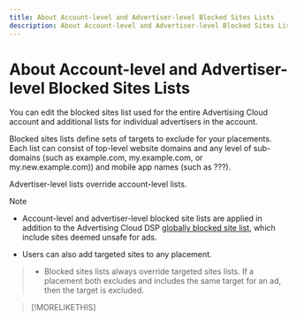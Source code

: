 ```yaml
---
title: About Account-level and Advertiser-level Blocked Sites Lists
description: About Account-level and Advertiser-level Blocked Sites Lists
---
```

# About Account-level and Advertiser-level Blocked Sites Lists

<!-- Can you just add domains for your acct profile or advertiser to which you have access? It doesn't look like you can remove or edit any existing domains. Or can you with a specific syntax? -->

<!-- For domains, sub-domains,...? Specify what is valid. -->
You can edit the blocked sites list used for the entire Advertising Cloud account and additional lists for individual advertisers in the account.

Blocked sites lists define sets of targets to exclude for your placements. Each list can consist of top-level website domains and any level <!--- verify --> of sub-domains (such as example.com, my.example.com, or my.new.example.com)) and mobile app names (such as ???)<!-- package names/app IDs, the full URL in Google Play/iTunes? Specify what is valid. -->.

Advertiser-level lists override account-level lists.

>[!NOTE]
>
>* Account-level and advertiser-level blocked site lists are applied in addition to the Advertising Cloud DSP [globally blocked site list](/help/dsp/introduction/features/brand-safety-media-quality.md), which include sites deemed unsafe for ads.
* Users can also add targeted sites to any placement.
>* Blocked sites lists always override targeted sites lists. If a placement both excludes and includes the same target for an ad, then the target is excluded. <!-- Verify -->

>[!MORELIKETHIS]
>
<!--
>* [Edit an Account-level or Advertiser-level Blocked Site List](/help/dsp/admin/blocked-sites-list-edit.md)
[Brand Safety and Media Quality](/help/dsp/introduction/features/brand-safety-media-quality.md)
>* [Placement Settings](/help/dsp/campaign-management/placements/placement-settings.md)
-->
